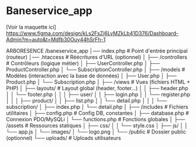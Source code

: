 # Baneservice_app
[Voir la maquette ici] https://www.figma.com/design/kLs2FsZj6LyMZkLb41D376/Dashboard-Admin?m=auto&t=Mdfb30Ouy44hSrFh-1


ARBORESENCE
/baneservice_app
│── index.php                # Point d'entrée principal (routeur)
│── .htaccess                # Réécritures d’URL (optionnel)
│
├── /controllers             # Contrôleurs (logique métier)
│   ├── UserController.php
│   ├── ProductController.php
│   └── SubscriptionController.php
│
├── /models                  # Modèles (interaction avec la base de données)
│   ├── User.php
│   ├── Product.php
│   └── Subscription.php
│
├── /views                   # Vues (fichiers HTML + PHP)
│   ├── layouts/             # Layout global (header, footer…)
│   │   ├── header.php
│   │   └── footer.php
│   │
│   ├── user/
│   │   ├── login.php
│   │   └── register.php
│   │
│   ├── product/
│   │   ├── list.php
│   │   └── detail.php
│   │
│   └── subscription/
│       ├── index.php
│       └── detail.php
│
├── /includes                # Fichiers utilitaires
│   ├── config.php           # Config DB, constantes
│   ├── database.php         # Connexion PDO/MySQLi
│   └── functions.php        # Fonctions globales
│
├── /assets                  # Ressources statiques
│   ├── css/
│   │   └── style.css
│   ├── js/
│   │   └── app.js
│   └── images/
│       └── logo.png
│
└── /public                  # Dossier public (optionnel)
    └── uploads/             # Uploads utilisateurs
